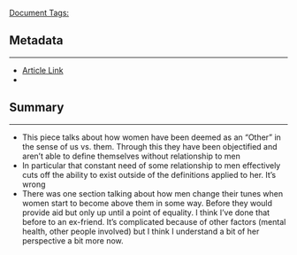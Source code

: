 <u>Document Tags:</u> 
## Metadata
---
- [Article Link](https://www.marxists.org/reference/subject/ethics/de-beauvoir/2nd-sex/introduction.htm)
- 
## Summary
---
- This piece talks about how women have been deemed as an “Other” in the sense of us vs. them. Through this they have been objectified and aren’t able to define themselves without relationship to men
- In particular that constant need of some relationship to men effectively cuts off the ability to exist outside of the definitions applied to her. It’s wrong
- There was one section talking about how men change their tunes when women start to become above them in some way. Before they would provide aid but only up until a point of equality. I think I’ve done that before to an ex-friend. It’s complicated because of other factors (mental health, other people involved) but I think I understand a bit of her perspective a bit more now.
